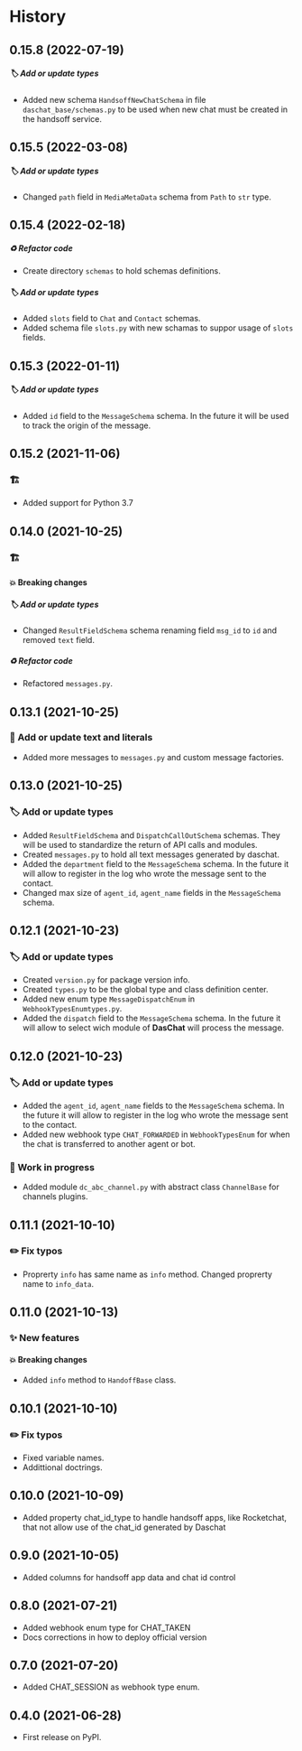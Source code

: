 # History

## 0.15.8 (2022-07-19)

##### :label: Add or update types

* Added new schema `HandsoffNewChatSchema` in file `daschat_base/schemas.py` to be used when new chat must be created in the handsoff service.

## 0.15.5 (2022-03-08)

##### :label: Add or update types

* Changed `path` field in `MediaMetaData` schema from `Path` to `str` type.

## 0.15.4 (2022-02-18)

##### :recycle: Refactor code

* Create directory `schemas` to hold schemas definitions.

##### :label: Add or update types

* Added `slots` field to `Chat` and `Contact` schemas.
* Added schema file `slots.py` with new schamas to suppor usage of `slots` fields.

## 0.15.3 (2022-01-11)

##### :label: Add or update types

* Added `id` field to the `MessageSchema` schema. In the future it will be used to track the origin of the message.

## 0.15.2 (2021-11-06)

### :building_construction:

* Added support for Python 3.7

## 0.14.0 (2021-10-25)

### :building_construction:

#### :boom: Breaking changes

##### :label: Add or update types

* Changed `ResultFieldSchema` schema renaming field `msg_id` to `id` and removed `text` field.

##### :recycle: Refactor code

* Refactored `messages.py`.

## 0.13.1 (2021-10-25)

### :speech_balloon: Add or update text and literals

* Added more messages to `messages.py` and custom message factories.

## 0.13.0 (2021-10-25)

### :label: Add or update types

* Added `ResultFieldSchema` and `DispatchCallOutSchema` schemas. They will be used to standardize the return of API calls and modules.
* Created `messages.py` to hold all text messages generated by daschat.
* Added the `department` field to the `MessageSchema` schema. In the future it will allow to register in the log who wrote the message sent to the contact.
* Changed max size of `agent_id`, `agent_name` fields in the `MessageSchema` schema.

## 0.12.1 (2021-10-23)

### :label: Add or update types

* Created `version.py` for package version info.
* Created `types.py` to be the global type and class definition center.
* Added new enum type `MessageDispatchEnum` in `WebhookTypesEnumtypes.py`.
* Added the `dispatch` field to the `MessageSchema` schema. In the future it will allow to select wich module of **DasChat** will process the message.

## 0.12.0 (2021-10-23)

### :label: Add or update types

* Added the `agent_id`, `agent_name` fields to the `MessageSchema` schema. In the future it will allow to register in the log who wrote the message sent to the contact.
* Added new webhook type `CHAT_FORWARDED` in `WebhookTypesEnum` for when the chat is transferred to another agent or bot.

### :construction: Work in progress

* Added module `dc_abc_channel.py` with abstract class `ChannelBase` for channels plugins.

## 0.11.1 (2021-10-10)

### :pencil2: Fix typos

* Proprerty `info` has same name as `info` method. Changed proprerty name to `info_data`.

## 0.11.0 (2021-10-13)

### :sparkles: New features

#### :boom: Breaking changes

* Added `info` method to `HandoffBase` class.

## 0.10.1 (2021-10-10)

### :pencil2: Fix typos

* Fixed variable names.
* Addittional doctrings.

## 0.10.0 (2021-10-09)

* Added property chat_id_type to handle handsoff apps, like Rocketchat, that not allow use of the chat_id generated by Daschat

## 0.9.0 (2021-10-05)

* Added columns for handsoff app data and chat id control

## 0.8.0 (2021-07-21)

* Added webhook enum type for CHAT_TAKEN
* Docs corrections in how to deploy official version

## 0.7.0 (2021-07-20)

* Added CHAT_SESSION as webhook type enum.

## 0.4.0 (2021-06-28)

* First release on PyPI.
